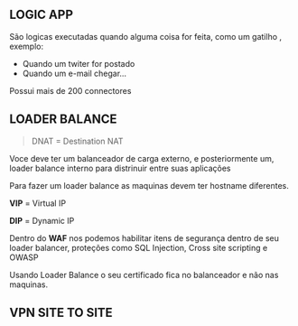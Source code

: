 ## LOGIC APP

São logicas executadas quando alguma coisa for feita, como um gatilho , exemplo:
-   Quando um twiter for postado
-   Quando um e-mail chegar... 

Possui mais de 200 connectores

## LOADER BALANCE

> DNAT = Destination NAT

Voce deve ter um balanceador de carga externo, e posteriormente um, loader balance interno para distrinuir entre suas aplicações

Para fazer um loader balance as maquinas devem ter hostname diferentes.

**VIP** = Virtual IP

**DIP** = Dynamic IP

Dentro do **WAF** nos podemos habilitar itens de segurança dentro de seu loader balancer, proteções como SQL Injection, Cross site scripting e OWASP 

Usando Loader Balance o seu certificado fica no balanceador e não nas maquinas.


## VPN SITE TO SITE

